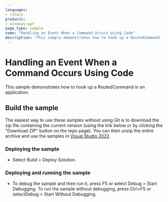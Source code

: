 ```yaml
---
languages:
- csharp
products:
- windows-wpf
page_type: sample
name: "Handling an Event When a Command Occurs Using Code"        
description: "This sample demonstrates how to hook up a RoutedCommand in an application."
---
```

# Handling an Event When a Command Occurs Using Code
This sample demonstrates how to hook up a RoutedCommand in an application.

## Build the sample
The easiest way to use these samples without using Git is to download the zip file containing the current version (using the link below or by clicking the "Download ZIP" button on the repo page). You can then unzip the entire archive and use the samples in [Visual Studio 2022](https://www.visualstudio.com/wpf-vs).

### Deploying the sample
- Select Build > Deploy Solution. 

### Deploying and running the sample
- To debug the sample and then run it, press F5 or select Debug >  Start Debugging. To run the sample without debugging, press Ctrl+F5 or selectDebug > Start Without Debugging. 


